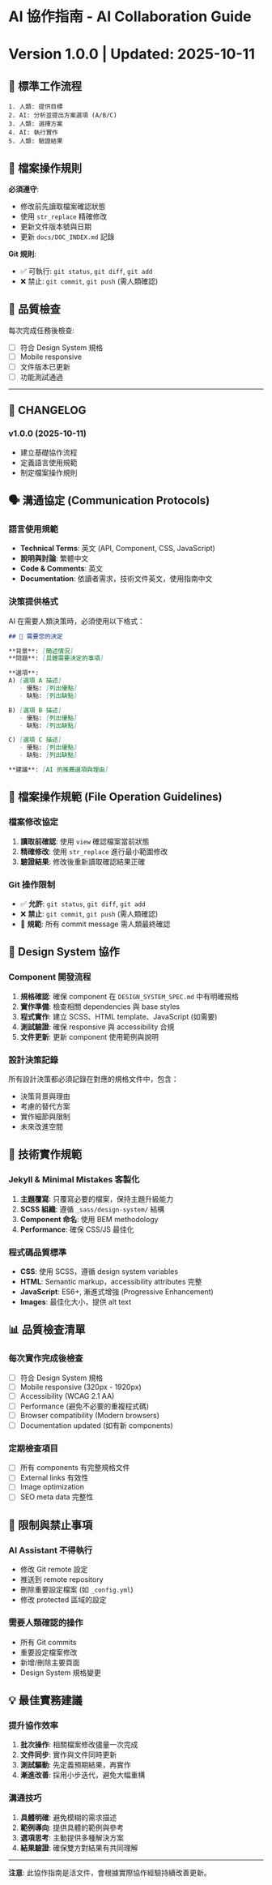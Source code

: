 # AI 協作指南 - AI Collaboration Guide  
# Version 1.0.0 | Updated: 2025-10-11

## 🔄 標準工作流程

```
1. 人類: 提供目標
2. AI: 分析並提出方案選項 (A/B/C)  
3. 人類: 選擇方案
4. AI: 執行實作
5. 人類: 驗證結果
```

## 📁 檔案操作規則

**必須遵守**:
- 修改前先讀取檔案確認狀態
- 使用 `str_replace` 精確修改
- 更新文件版本號與日期
- 更新 `docs/DOC_INDEX.md` 記錄

**Git 規則**:
- ✅ 可執行: `git status`, `git diff`, `git add`
- ❌ 禁止: `git commit`, `git push` (需人類確認)

## 🎯 品質檢查

每次完成任務後檢查:
- [ ] 符合 Design System 規格
- [ ] Mobile responsive
- [ ] 文件版本已更新
- [ ] 功能測試通過

---

## 📝 CHANGELOG

### v1.0.0 (2025-10-11)
- 建立基礎協作流程
- 定義語言使用規範
- 制定檔案操作規則

## 🗣️ 溝通協定 (Communication Protocols)

### 語言使用規範
- **Technical Terms**: 英文 (API, Component, CSS, JavaScript)
- **說明與討論**: 繁體中文
- **Code & Comments**: 英文
- **Documentation**: 依讀者需求，技術文件英文，使用指南中文

### 決策提供格式
AI 在需要人類決策時，必須使用以下格式：

```markdown
## 🤔 需要您的決定

**背景**: [簡述情況]
**問題**: [具體需要決定的事項]

**選項**:
A) [選項 A 描述]
   - 優點: [列出優點]
   - 缺點: [列出缺點]

B) [選項 B 描述]  
   - 優點: [列出優點]
   - 缺點: [列出缺點]

C) [選項 C 描述]
   - 優點: [列出優點] 
   - 缺點: [列出缺點]

**建議**: [AI 的推薦選項與理由]
```

## 📁 檔案操作規範 (File Operation Guidelines)

### 檔案修改協定
1. **讀取前確認**: 使用 `view` 確認檔案當前狀態
2. **精確修改**: 使用 `str_replace` 進行最小範圍修改
3. **驗證結果**: 修改後重新讀取確認結果正確

### Git 操作限制
- ✅ **允許**: `git status`, `git diff`, `git add`
- ❌ **禁止**: `git commit`, `git push` (需人類確認)
- 📝 **規範**: 所有 commit message 需人類最終確認

## 🎨 Design System 協作

### Component 開發流程
1. **規格確認**: 確保 component 在 `DESIGN_SYSTEM_SPEC.md` 中有明確規格
2. **實作準備**: 檢查相關 dependencies 與 base styles
3. **程式實作**: 建立 SCSS、HTML template、JavaScript (如需要)
4. **測試驗證**: 確保 responsive 與 accessibility 合規
5. **文件更新**: 更新 component 使用範例與說明

### 設計決策記錄
所有設計決策都必須記錄在對應的規格文件中，包含：
- 決策背景與理由
- 考慮的替代方案
- 實作細節與限制
- 未來改進空間

## 🔧 技術實作規範

### Jekyll & Minimal Mistakes 客製化
1. **主題覆寫**: 只覆寫必要的檔案，保持主題升級能力
2. **SCSS 組織**: 遵循 `_sass/design-system/` 結構
3. **Component 命名**: 使用 BEM methodology
4. **Performance**: 確保 CSS/JS 最佳化

### 程式碼品質標準
- **CSS**: 使用 SCSS，遵循 design system variables
- **HTML**: Semantic markup，accessibility attributes 完整
- **JavaScript**: ES6+, 漸進式增強 (Progressive Enhancement)
- **Images**: 最佳化大小，提供 alt text

## 📊 品質檢查清單

### 每次實作完成後檢查
- [ ] 符合 Design System 規格
- [ ] Mobile responsive (320px - 1920px)
- [ ] Accessibility (WCAG 2.1 AA)
- [ ] Performance (避免不必要的重複程式碼)
- [ ] Browser compatibility (Modern browsers)
- [ ] Documentation updated (如有新 components)

### 定期檢查項目
- [ ] 所有 components 有完整規格文件
- [ ] External links 有效性
- [ ] Image optimization
- [ ] SEO meta data 完整性

## 🚫 限制與禁止事項

### AI Assistant 不得執行
- 修改 Git remote 設定
- 推送到 remote repository
- 刪除重要設定檔案 (如 `_config.yml`)
- 修改 protected 區域的設定

### 需要人類確認的操作
- 所有 Git commits
- 重要設定檔案修改
- 新增/刪除主要頁面
- Design System 規格變更

## 💡 最佳實務建議

### 提升協作效率
1. **批次操作**: 相關檔案修改儘量一次完成
2. **文件同步**: 實作與文件同時更新
3. **測試驅動**: 先定義預期結果，再實作
4. **漸進改善**: 採用小步迭代，避免大幅重構

### 溝通技巧
1. **具體明確**: 避免模糊的需求描述
2. **範例導向**: 提供具體的範例與參考
3. **選項思考**: 主動提供多種解決方案
4. **結果驗證**: 確保雙方對結果有共同理解

---

**注意**: 此協作指南是活文件，會根據實際協作經驗持續改善更新。